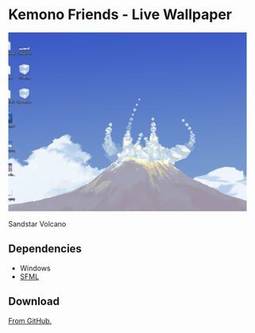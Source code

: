 # Kemono Friends - Live Wallpaper

![Demo](./demo.gif)

Sandstar Volcano

## Dependencies

* Windows
* [SFML](https://github.com/SFML/SFML)

## Download

[From GitHub.](https://github.com/NeuroWhAI/KemonoFriendsLiveWallpaper/releases)
